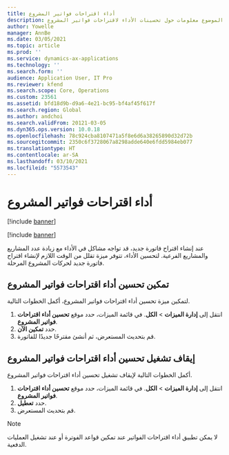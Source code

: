 ```yaml
---
title: أداء اقتراحات فواتير المشروع
description: يوفر هذا الموضوع معلومات حول تحسينات الأداء لاقتراحات فواتير المشروع.
author: Yowelle
manager: AnnBe
ms.date: 03/05/2021
ms.topic: article
ms.prod: ''
ms.service: dynamics-ax-applications
ms.technology: ''
ms.search.form: ''
audience: Application User, IT Pro
ms.reviewer: kfend
ms.search.scope: Core, Operations
ms.custom: 23561
ms.assetid: bfd18d9b-d9a6-4e21-bc95-bf4af45f617f
ms.search.region: Global
ms.author: andchoi
ms.search.validFrom: 20121-03-05
ms.dyn365.ops.version: 10.0.18
ms.openlocfilehash: 78c924cba8107471a5f8e6d6a38265890d32d72b
ms.sourcegitcommit: 2350c6f3728067a8298adde640e6fdd5984eb077
ms.translationtype: HT
ms.contentlocale: ar-SA
ms.lasthandoff: 03/10/2021
ms.locfileid: "5573543"
---
```

# <a name="project-invoice-proposal-performance"></a>أداء اقتراحات فواتير المشروع

[!include [banner](../includes/banner.md)]

[!include [banner](../includes/preview-banner.md)]

عند إنشاء اقتراح فاتورة جديد، قد تواجه مشاكل في الأداء مع زيادة عدد المشاريع والمشاريع الفرعية. لتحسين الأداء، تتوفر ميزة تقلل من الوقت اللازم لإنشاء اقتراح فاتورة جديد لحركات المشروع المرحلة.

## <a name="enable-project-invoice-proposal-performance-enhancement"></a>تمكين تحسين أداء اقتراحات فواتير المشروع
لتمكين ميزة تحسين أداء اقتراحات فواتير المشروع، أكمل الخطوات التالية.

1.  انتقل إلى **إدارة الميزات** > **الكل**. في قائمة الميزات، حدد موقع **تحسين أداء اقتراحات فواتير المشروع**.
2.  حدد **تمكين الآن**.
3.  قم بتحديث المستعرض، ثم أنشئ مقترحًا جديدًا للفاتورة.

## <a name="turn-off-project-invoice-proposal-performance-enhancement"></a>إيقاف تشغيل تحسين أداء اقتراحات فواتير المشروع
أكمل الخطوات التالية لإيقاف تشغيل تحسين أداء اقتراحات فواتير المشروع.

1.  انتقل إلى **إدارة الميزات** > **الكل**. في قائمة الميزات، حدد موقع **تحسين أداء اقتراحات فواتير المشروع**.
2.  حدد **تعطيل**.
3.  قم بتحديث المستعرض.

> [!NOTE]
> لا يمكن تطبيق أداء اقتراحات الفواتير عند تمكين قواعد الفوترة أو عند تشغيل العمليات الدفعية.
